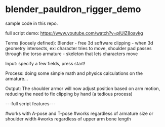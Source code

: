 # blender_pauldron_rigger_demo
sample code in this repo.

full script demo:
https://www.youtube.com/watch?v=pIUIZ8oavkg

Terms (loosely defined):
Blender - free 3d software
clipping - when 3d geometry intersects, ex: character tries to move, shoulder pad passes through the torso
armature - skeleton that lets characters move

Input:
specify a few fields, press start!

Process:
doing some simple math and physics calculations on the armature...

Output:
The shoulder armor will now adjust position based on arm motion,
reducing the need to fix clipping by hand (a tedious process)

---full script features---

#works with A-pose and T-pose
#works regardless of armature size or shoulder width
#works regardless of upper arm bone length

